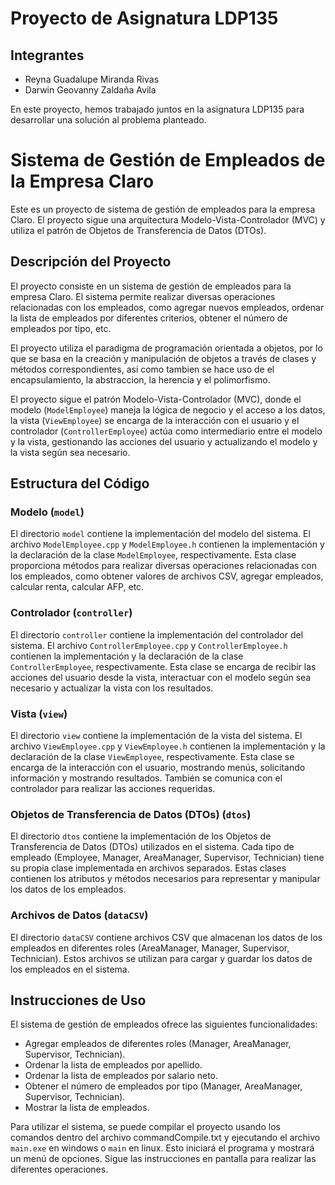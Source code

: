# Proyecto de Asignatura LDP135

## Integrantes
- Reyna Guadalupe Miranda Rivas
- Darwin Geovanny Zaldaña Avila

En este proyecto, hemos trabajado juntos en la asignatura LDP135 para desarrollar una solución al problema planteado.

# Sistema de Gestión de Empleados de la Empresa Claro

Este es un proyecto de sistema de gestión de empleados para la empresa Claro. El proyecto sigue una arquitectura Modelo-Vista-Controlador (MVC) y utiliza el patrón de Objetos de Transferencia de Datos (DTOs).

## Descripción del Proyecto

El proyecto consiste en un sistema de gestión de empleados para la empresa Claro. El sistema permite realizar diversas operaciones relacionadas con los empleados, como agregar nuevos empleados, ordenar la lista de empleados por diferentes criterios, obtener el número de empleados por tipo, etc.

El proyecto utiliza el paradigma de programación orientada a objetos, por lo que se basa en la creación y manipulación de objetos a través de clases y métodos correspondientes, asi como tambien se hace uso de el encapsulamiento, la abstraccion, la herencia y el polimorfismo.

El proyecto sigue el patrón Modelo-Vista-Controlador (MVC), donde el modelo (`ModelEmployee`) maneja la lógica de negocio y el acceso a los datos, la vista (`ViewEmployee`) se encarga de la interacción con el usuario y el controlador (`ControllerEmployee`) actúa como intermediario entre el modelo y la vista, gestionando las acciones del usuario y actualizando el modelo y la vista según sea necesario.

## Estructura del Código

### Modelo (`model`)

El directorio `model` contiene la implementación del modelo del sistema. El archivo `ModelEmployee.cpp` y `ModelEmployee.h` contienen la implementación y la declaración de la clase `ModelEmployee`, respectivamente. Esta clase proporciona métodos para realizar diversas operaciones relacionadas con los empleados, como obtener valores de archivos CSV, agregar empleados, calcular renta, calcular AFP, etc.

### Controlador (`controller`)

El directorio `controller` contiene la implementación del controlador del sistema. El archivo `ControllerEmployee.cpp` y `ControllerEmployee.h` contienen la implementación y la declaración de la clase `ControllerEmployee`, respectivamente. Esta clase se encarga de recibir las acciones del usuario desde la vista, interactuar con el modelo según sea necesario y actualizar la vista con los resultados.

### Vista (`view`)

El directorio `view` contiene la implementación de la vista del sistema. El archivo `ViewEmployee.cpp` y `ViewEmployee.h` contienen la implementación y la declaración de la clase `ViewEmployee`, respectivamente. Esta clase se encarga de la interacción con el usuario, mostrando menús, solicitando información y mostrando resultados. También se comunica con el controlador para realizar las acciones requeridas.

### Objetos de Transferencia de Datos (DTOs) (`dtos`)

El directorio `dtos` contiene la implementación de los Objetos de Transferencia de Datos (DTOs) utilizados en el sistema. Cada tipo de empleado (Employee, Manager, AreaManager, Supervisor, Technician) tiene su propia clase implementada en archivos separados. Estas clases contienen los atributos y métodos necesarios para representar y manipular los datos de los empleados.

### Archivos de Datos (`dataCSV`)

El directorio `dataCSV` contiene archivos CSV que almacenan los datos de los empleados en diferentes roles (AreaManager, Manager, Supervisor, Technician). Estos archivos se utilizan para cargar y guardar los datos de los empleados en el sistema.

## Instrucciones de Uso

El sistema de gestión de empleados ofrece las siguientes funcionalidades:

- Agregar empleados de diferentes roles (Manager, AreaManager, Supervisor, Technician).
- Ordenar la lista de empleados por apellido.
- Ordenar la lista de empleados por salario neto.
- Obtener el número de empleados por tipo (Manager, AreaManager, Supervisor, Technician).
- Mostrar la lista de empleados.

Para utilizar el sistema, se puede compilar el proyecto usando los comandos dentro del archivo commandCompile.txt y ejecutando el archivo `main.exe` en windows o `main` en linux. Esto iniciará el programa y mostrará un menú de opciones. Sigue las instrucciones en pantalla para realizar las diferentes operaciones.


